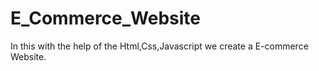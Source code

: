 # E_Commerce_Website
In this with the help of the Html,Css,Javascript we create a E-commerce Website.
